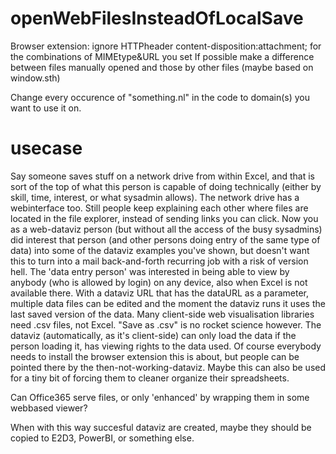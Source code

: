 # openWebFilesInsteadOfLocalSave
Browser extension: ignore HTTPheader content-disposition:attachment; for the combinations of MIMEtype&URL you set
If possible make a difference between files manually opened and those by other files (maybe based on window.sth)

Change every occurence of "something.nl" in the code to domain(s) you want to use it on.


# usecase

Say someone saves stuff on a network drive from within Excel, and that is sort of the top of what this person is capable of doing technically (either by skill, time, interest, or what sysadmin allows).
The network drive has a webinterface too. Still people keep explaining each other where files are located in the file explorer, instead of sending links you can click.
Now you as a web-dataviz person (but without all the access of the busy sysadmins) did interest that person (and other persons doing entry of the same type of data) into some of the dataviz examples you've shown, but doesn't want this to turn into a mail back-and-forth recurring job with a risk of version hell. The 'data entry person' was interested in being able to view by anybody (who is allowed by login) on any device, also when Excel is not available there.
With a dataviz URL that has the dataURL as a parameter, multiple data files can be edited and the moment the dataviz runs it uses the last saved version of the data.
Many client-side web visualisation libraries need .csv files, not Excel. "Save as .csv" is no rocket science however.
The dataviz (automatically, as it's client-side) can only load the data if the person loading it, has viewing rights to the data used.
Of course everybody needs to install the browser extension this is about, but people can be pointed there by the then-not-working-dataviz.
Maybe this can also be used for a tiny bit of forcing them to cleaner organize their spreadsheets.

Can Office365 serve files, or only 'enhanced' by wrapping them in some webbased viewer?

When with this way succesful dataviz are created, maybe they should be copied to E2D3, PowerBI, or something else.

